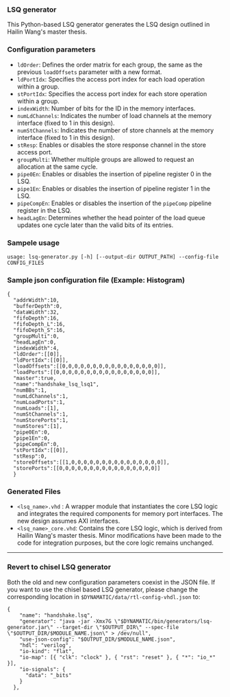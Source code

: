 ### LSQ generator
This Python-based LSQ generator generates the LSQ design outlined in Hailin Wang's master thesis.

### Configuration parameters

- `ldOrder`: Defines the order matrix for each group, the same as the previous `loadOffsets` parameter with a new format.
- `ldPortIdx`: Specifies the access port index for each load operation within a group.
- `stPortIdx`: Specifies the access port index for each store operation within a group.
- `indexWidth`: Number of bits for the ID in the memory interfaces.
- `numLdChannels`: Indicates the number of load channels at the memory interface (fixed to 1 in this design).
- `numStChannels`: Indicates the number of store channels at the memory interface (fixed to 1 in this design).
- `stResp`: Enables or disables the store response channel in the store access port.
- `groupMulti`: Whether multiple groups are allowed to request an allocation at the same cycle.
- `pipe0En`: Enables or disables the insertion of pipeline register 0 in the LSQ.
- `pipe1En`: Enables or disables the insertion of pipeline register 1 in the LSQ.
- `pipeCompEn`: Enables or disables the insertion of the `pipeComp` pipeline register in the LSQ.
- `headLagEn`: Determines whether the head pointer of the load queue updates one cycle later than the valid bits of its entries.


### Sampele usage

```
usage: lsq-generator.py [-h] [--output-dir OUTPUT_PATH] --config-file CONFIG_FILES
```

### Sample json configuration file (Example: Histogram)

```
{
  "addrWidth":10,
  "bufferDepth":0,
  "dataWidth":32,
  "fifoDepth":16,
  "fifoDepth_L":16,
  "fifoDepth_S":16,
  "groupMulti":0,
  "headLagEn":0,
  "indexWidth":4,
  "ldOrder":[[0]],
  "ldPortIdx":[[0]],
  "loadOffsets":[[0,0,0,0,0,0,0,0,0,0,0,0,0,0,0,0]],
  "loadPorts":[[0,0,0,0,0,0,0,0,0,0,0,0,0,0,0,0]],
  "master":true,
  "name":"handshake_lsq_lsq1",
  "numBBs":1,
  "numLdChannels":1,
  "numLoadPorts":1,
  "numLoads":[1],
  "numStChannels":1,
  "numStorePorts":1,
  "numStores":[1],
  "pipe0En":0,
  "pipe1En":0,
  "pipeCompEn":0,
  "stPortIdx":[[0]],
  "stResp":0,
  "storeOffsets":[[1,0,0,0,0,0,0,0,0,0,0,0,0,0,0,0]],
  "storePorts":[[0,0,0,0,0,0,0,0,0,0,0,0,0,0,0,0]]
  }
```

### Generated Files

- `<lsq_name>.vhd` : A wrapper module that instantiates the core LSQ logic and integrates the required components for memory port interfaces. The new design assumes AXI interfaces.
- `<lsq_name>_core.vhd`: Contains the core LSQ logic, which is derived from Hailin Wang's master thesis. Minor modifications have been made to the code for integration purposes, but the core logic remains unchanged.

---
### Revert to chisel LSQ generator
Both the old and new configuration parameters coexist in the JSON file. If you want to use the chisel based LSQ generator, please change the corresponding location in `$DYNAMATIC/data/rtl-config-vhdl.json` to:

```
{
    "name": "handshake.lsq",
    "generator": "java -jar -Xmx7G \"$DYNAMATIC/bin/generators/lsq-generator.jar\" --target-dir \"$OUTPUT_DIR\" --spec-file \"$OUTPUT_DIR/$MODULE_NAME.json\" > /dev/null",
    "use-json-config": "$OUTPUT_DIR/$MODULE_NAME.json",
    "hdl": "verilog",
    "io-kind": "flat",
    "io-map": [{ "clk": "clock" }, { "rst": "reset" }, { "*": "io_*" }],
    "io-signals": {
      "data": "_bits"
    }
  },
```